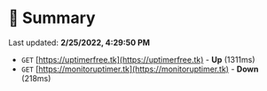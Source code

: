 # 📖 Summary
Last updated: **2/25/2022, 4:29:50 PM**

- `GET` [https://uptimerfree.tk](https://uptimerfree.tk) - **Up** (1311ms)
- `GET` [https://monitoruptimer.tk](https://monitoruptimer.tk) - **Down** (218ms)

